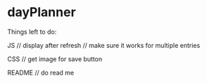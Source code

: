 # dayPlanner

Things left to do:

JS
  // display after refresh
  // make sure it works for multiple entries

CSS
  // get image for save button


README
  // do read me